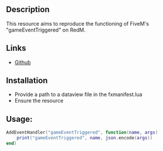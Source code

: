## Description
This resource aims to reproduce the functioning of FiveM's "gameEventTriggered" on RedM.

## Links
- [Github](https://github.com/Sarbatore/rdr_gameevents)

## Installation
- Provide a path to a dataview file in the fxmanifest.lua
- Ensure the resource

## Usage:
```lua
AddEventHandler("gameEventTriggered", function(name, args)
	print("gameEventTriggered", name, json.encode(args))
end)
```